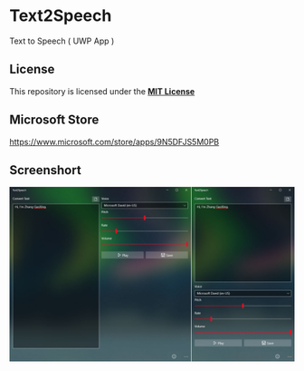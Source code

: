 # Text2Speech
Text to Speech ( UWP App )

## License
This repository is licensed under the [__MIT License__](https://github.com/ZhangGaoxing/windows-iot-demo/blob/master/LICENSE)

## Microsoft Store
https://www.microsoft.com/store/apps/9N5DFJS5M0PB

## Screenshort
![](https://raw.githubusercontent.com/ZhangGaoxing/Text2Speech/master/Screenshort/img.jpg)
